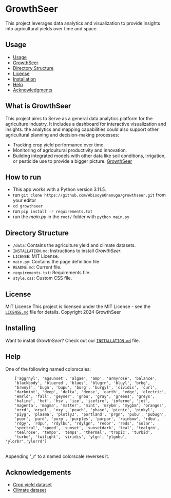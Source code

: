 # GrowthSeer
This project leverages data analytics and visualization to provide insights into agricultural yields over time and space.

## Usage
- [Usage](#usage)
- [GrowthSeer](#what-is-GrowthSeer)
- [Directory Structure](#directory-structure)
- [License](#license)
- [Installation](#installation)
- [Help](#help)
- [Acknowledgments](#acknowledgements)

## What is GrowthSeer
This project aims to Serve as a general data analytics platform for the agriculture industry. It includes a dashboard for interactive visualization and insights. the analytics and mapping capabilities could also support other agricultural planning and decision-making processes:
- Tracking crop yield performance over time. 
- Monitoring of agricultural productivity and innovation.
- Building integrated models with other data like soil conditions, irrigation, or pesticide use to provide a bigger picture.
[GrowthSeer](https://github.com/AbisoyeOnanuga/growthseer)

## How to run

- This app works with a Python version 3.11.5. 
- run `git clone https://github.com/AbisoyeOnanuga/growthseer.git` from your editor
- `cd growthseer`
- run `pip install -r requirements.txt`
- run the *main.py* in the `root/` folder with `python main.py`


## Directory Structure

- `/data`: Contains the agriculture yield and climate datasets.
- `INSTALLATION.md`: Instructions to install _GrowthSeer_.
- `LICENSE`: MIT License.
- `main.py`: Contains the page definition file.
- `README.md`: Current file.
- `requirements.txt`: Requirements file.
- `style.css`: Custom CSS file.

## License
MIT License 
This project is licensed under the MIT License - see the [`LICENSE.md`](LICENSE.md) file for details.
Copyright 2024 GrowthSeer
## Installing
Want to install _GrowthSeer_? Check out our [`INSTALLATION.md`](INSTALLATION.md) file.

## Help
One of the following named colorscales:
``` 
    ['aggrnyl', 'agsunset', 'algae', 'amp', 'armyrose', 'balance',
    'blackbody', 'bluered', 'blues', 'blugrn', 'bluyl', 'brbg',
    'brwnyl', 'bugn', 'bupu', 'burg', 'burgyl', 'cividis', 'curl',
    'darkmint', 'deep', 'delta', 'dense', 'earth', 'edge', 'electric',
    'emrld', 'fall', 'geyser', 'gnbu', 'gray', 'greens', 'greys',
    'haline', 'hot', 'hsv', 'ice', 'icefire', 'inferno', 'jet',
    'magenta', 'magma', 'matter', 'mint', 'mrybm', 'mygbm', 'oranges',
    'orrd', 'oryel', 'oxy', 'peach', 'phase', 'picnic', 'pinkyl',
    'piyg', 'plasma', 'plotly3', 'portland', 'prgn', 'pubu', 'pubugn',
    'puor', 'purd', 'purp', 'purples', 'purpor', 'rainbow', 'rdbu',
    'rdgy', 'rdpu', 'rdylbu', 'rdylgn', 'redor', 'reds', 'solar',
    'spectral', 'speed', 'sunset', 'sunsetdark', 'teal', 'tealgrn',
    'tealrose', 'tempo', 'temps', 'thermal', 'tropic', 'turbid',
    'turbo', 'twilight', 'viridis', 'ylgn', 'ylgnbu', 'ylorbr','ylorrd']
```
<br/>
Appending '_r' to a named colorscale reverses it.

## Acknowledgements

- [Crop yield dataset](https://www.fao.org/faostat/en/#data/QCL)
- [Climate dataset](https://www.fao.org/faostat/en/#data/ET)
